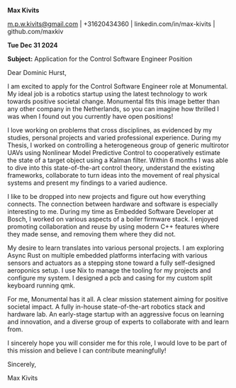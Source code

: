 **Max Kivits**

m.p.w.kivits@gmail.com | +31620434360 | linkedin.com/in/max-kivits | github.com/maxkiv

**Tue Dec 31 2024**  

**Subject:** Application for the Control Software Engineer Position  

Dear Dominic Hurst,


I am excited to apply for the Control Software Engineer role at Monumental. My ideal job is a robotics startup using the latest technology to work towards positive societal change. Monumental fits this image better than any other company in the Netherlands, so you can imagine how thrilled I was when I found out you currently have open positions!

I love working on problems that cross disciplines, as evidenced by my studies, personal projects and varied professional experience. During my Thesis, I worked on controlling a heterogeneous group of generic multirotor UAVs using Nonlinear Model Predictive Control to cooperatively estimate the state of a target object using a Kalman filter. Within 6 months I was able to dive into this state-of-the-art control theory, understand the existing frameworks, collaborate to turn ideas into the movement of real physical systems and present my findings to a varied audience.

I like to be dropped into new projects and figure out how everything connects. The connection between hardware and software is especially interesting to me. During my time as Embedded Software Developer at Bosch, I worked on various aspects of a boiler firmware stack. I enjoyed promoting collaboration and reuse by using modern C++ features where they made sense, and removing them where they did not.

My desire to learn translates into various personal projects. I am exploring Async Rust on multiple embedded platforms interfacing with various sensors and actuators as a stepping stone toward a fully self-designed aeroponics setup. I use Nix to manage the tooling for my projects and configure my system.  I designed a pcb and casing for my custom split keyboard running qmk. 

For me, Monumental has it all. A clear mission statement aiming for positive societal impact. A fully in-house state-of-the-art robotics stack and hardware lab. An early-stage startup with an aggressive focus on learning and innovation, and a diverse group of experts to collaborate with and learn from. 

I sincerely hope you will consider me for this role, I would love to be part of this mission and believe I can contribute meaningfully!


Sincerely,

Max Kivits

